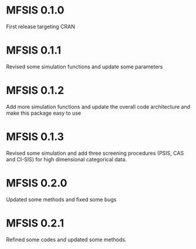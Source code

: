 # MFSIS 0.1.0

First release targeting CRAN

# MFSIS 0.1.1

Revised some simulation functions and update some parameters

# MFSIS 0.1.2

Add more simulation functions and update the overall code architecture and make this package easy to use

# MFSIS 0.1.3

Revised some simulation and add three screening procedures (PSIS, CAS and CI-SIS) for high dimensional categorical data.

# MFSIS 0.2.0

Updated some methods and fixed some bugs

# MFSIS 0.2.1

Refined some codes and updated some methods.

